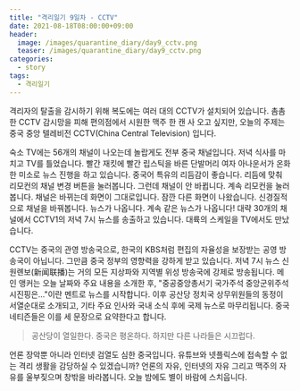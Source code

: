 ```yaml
---
title: "격리일기 9일차 - CCTV"
date: 2021-08-18T08:00:00+09:00
header:
  image: /images/quarantine_diary/day9_cctv.png
  teaser: /images/quarantine_diary/day9_cctv.png
categories:
  - story
tags:
  - 격리일기
---
```


격리자의 탈출을 감시하기 위해 복도에는 여러 대의 CCTV가 설치되어 있습니다. 촘촘한 CCTV 감시망을 피해 편의점에서 시원한 맥주 한 캔 사 오고 싶지만, 오늘의 주제는 중국 중앙 텔레비전 CCTV(China Central Television) 입니다.  

숙소 TV에는 56개의 채널이 나오는데 놀랍게도 전부 중국 채널입니다. 저녁 식사를 마치고 TV를 틀었습니다. 빨간 재킷에 빨간 립스틱을 바른 단발머리 여자 아나운서가 온화한 미소로 뉴스 진행을 하고 있습니다. 중국어 특유의 리듬감이 좋습니다. 리듬에 맞춰 리모컨의 채널 변경 버튼을 눌러봅니다. 그런데 채널이 안 바뀝니다. 계속 리모컨을 눌러봅니다. 채널은 바뀌는데 화면이 그대로입니다. 잠깐 다른 화면이 나왔습니다. 신경질적으로 채널을 바꿔봅니다. 뉴스가 나옵니다. 계속 같은 뉴스가 나옵니다! 대략 30개의 채널에서 CCTV1의 저녁 7시 뉴스를 송출하고 있습니다. 대륙의 스케일을 TV에서도 만났습니다.  

CCTV는 중국의 관영 방송국으로, 한국의 KBS처럼 편집의 자율성을 보장받는 공영 방송국이 아닙니다. 그만큼 중국 정부의 영향력을 강하게 받고 있습니다. 저녁 7시 뉴스 신원롄보(新闻联播)는 거의 모든 지상파와 지역별 위성 방송국에 강제로 방송됩니다. 메인 앵커는 오늘 날짜와 주요 내용을 소개한 후, "중공중앙총서기 국가주석 중앙군위주석 시진핑은..."이란 멘트로 뉴스를 시작합니다. 이후 공산당 정치국 상무위원들의 동정이 서열순대로 소개되고, 기타 주요 인사와 국내 소식 후에 국제 뉴스로 마무리됩니다. 중국 네티즌들은 이를 세 문장으로 요약한다고 합니다.  

>공산당이 열일한다. 중국은 평온하다. 하지만 다른 나라들은 시끄럽다.

언론 장악뿐 아니라 인터넷 검열도 심한 중국입니다. 유튜브와 넷플릭스에 접속할 수 없는 격리 생활을 감당하실 수 있겠습니까? 언론의 자유, 인터넷의 자유 그리고 맥주의 자유를 울부짖으며 창밖을 바라봅니다. 오늘 밤에도 별이 바람에 스치웁니다.